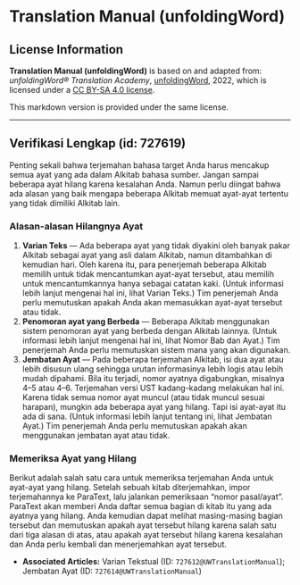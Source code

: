 # Translation Manual (unfoldingWord)

## License Information

**Translation Manual (unfoldingWord)** is based on and adapted from: _unfoldingWord® Translation Academy_, [unfoldingWord](https://unfoldingword.org/utw), 2022, which is licensed under a [CC BY-SA 4.0 license](https://creativecommons.org/licenses/by-sa/4.0/legalcode.en).

This markdown version is provided under the same license.



--------------------------------

## Verifikasi Lengkap (id: 727619)

Penting sekali bahwa terjemahan bahasa target Anda harus mencakup semua ayat yang ada dalam Alkitab bahasa sumber. Jangan sampai beberapa ayat hilang karena kesalahan Anda. Namun perlu diingat bahwa ada alasan yang baik mengapa beberapa Alkitab memuat ayat\-ayat tertentu yang tidak dimiliki Alkitab lain.

### Alasan\-alasan Hilangnya Ayat

1. **Varian Teks** — Ada beberapa ayat yang tidak diyakini oleh banyak pakar Alkitab sebagai ayat yang asli dalam Alkitab, namun ditambahkan di kemudian hari. Oleh karena itu, para penerjemah beberapa Alkitab memilih untuk tidak mencantumkan ayat\-ayat tersebut, atau memilih untuk mencantumkannya hanya sebagai catatan kaki. (Untuk informasi lebih lanjut mengenai hal ini, lihat Varian Teks.) Tim penerjemah Anda perlu memutuskan apakah Anda akan memasukkan ayat\-ayat tersebut atau tidak.
2. **Penomoran ayat yang Berbeda** — Beberapa Alkitab menggunakan sistem penomoran ayat yang berbeda dengan Alkitab lainnya. (Untuk informasi lebih lanjut mengenai hal ini, lihat Nomor Bab dan Ayat.) Tim penerjemah Anda perlu memutuskan sistem mana yang akan digunakan.
3. **Jembatan Ayat** — Pada beberapa terjemahan Alkitab, isi dua ayat atau lebih disusun ulang sehingga urutan informasinya lebih logis atau lebih mudah dipahami. Bila itu terjadi, nomor ayatnya digabungkan, misalnya 4–5 atau 4–6\. Terjemahan versi UST kadang\-kadang melakukan hal ini. Karena tidak semua nomor ayat muncul (atau tidak muncul sesuai harapan), mungkin ada beberapa ayat yang hilang. Tapi isi ayat\-ayat itu ada di sana. (Untuk informasi lebih lanjut tentang ini, lihat Jembatan Ayat.) Tim penerjemah Anda perlu memutuskan apakah akan menggunakan jembatan ayat atau tidak.

### Memeriksa Ayat yang Hilang

Berikut adalah salah satu cara untuk memeriksa terjemahan Anda untuk ayat\-ayat yang hilang. Setelah sebuah kitab diterjemahkan, impor terjemahannya ke ParaText, lalu jalankan pemeriksaan “nomor pasal/ayat”. ParaText akan memberi Anda daftar semua bagian di kitab itu yang ada ayatnya yang hilang. Anda kemudian dapat melihat masing\-masing bagian tersebut dan memutuskan apakah ayat tersebut hilang karena salah satu dari tiga alasan di atas, atau apakah ayat tersebut hilang karena kesalahan dan Anda perlu kembali dan menerjemahkan ayat tersebut.

* **Associated Articles:** Varian Tekstual (ID: `727612@UWTranslationManual`); Jembatan Ayat (ID: `727614@UWTranslationManual`)

